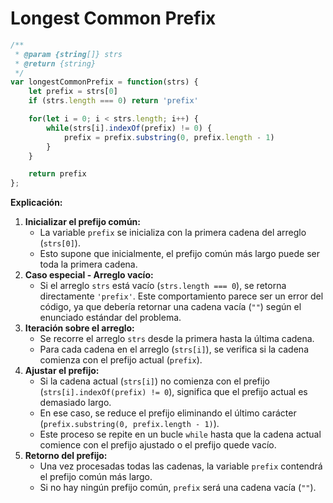 # Longest Common Prefix

``` JAVASCRIPT
/**
 * @param {string[]} strs
 * @return {string}
 */
var longestCommonPrefix = function(strs) {
    let prefix = strs[0]
    if (strs.length === 0) return 'prefix'

    for(let i = 0; i < strs.length; i++) {
        while(strs[i].indexOf(prefix) != 0) {
            prefix = prefix.substring(0, prefix.length - 1)
        }
    }

    return prefix
};
```

**Explicación:**

1. **Inicializar el prefijo común:**
    - La variable `prefix` se inicializa con la primera cadena del arreglo (`strs[0]`).
    - Esto supone que inicialmente, el prefijo común más largo puede ser toda la primera cadena.
2. **Caso especial - Arreglo vacío:**
    - Si el arreglo `strs` está vacío (`strs.length === 0`), se retorna directamente `'prefix'`. Este comportamiento parece ser un error del código, ya que debería retornar una cadena vacía (`""`) según el enunciado estándar del problema.
3. **Iteración sobre el arreglo:**
    - Se recorre el arreglo `strs` desde la primera hasta la última cadena.
    - Para cada cadena en el arreglo (`strs[i]`), se verifica si la cadena comienza con el prefijo actual (`prefix`).
4. **Ajustar el prefijo:**
    - Si la cadena actual (`strs[i]`) no comienza con el prefijo (`strs[i].indexOf(prefix) != 0`), significa que el prefijo actual es demasiado largo.
    - En ese caso, se reduce el prefijo eliminando el último carácter (`prefix.substring(0, prefix.length - 1)`).
    - Este proceso se repite en un bucle `while` hasta que la cadena actual comience con el prefijo ajustado o el prefijo quede vacío.
5. **Retorno del prefijo:**
    - Una vez procesadas todas las cadenas, la variable `prefix` contendrá el prefijo común más largo.
    - Si no hay ningún prefijo común, `prefix` será una cadena vacía (`""`).